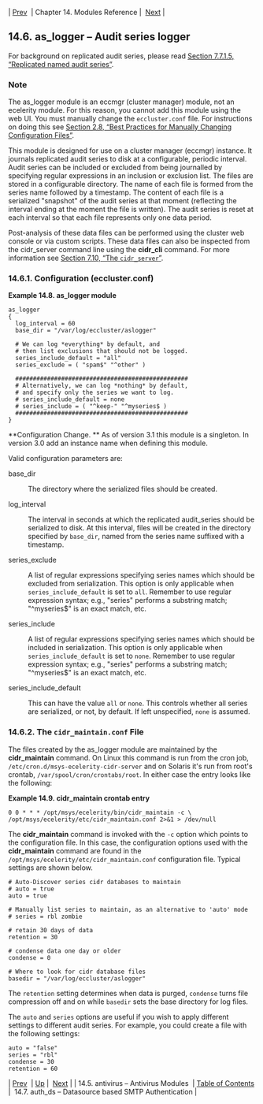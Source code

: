 | [Prev](modules.antivirus)  | Chapter 14. Modules Reference |  [Next](modules.auth_ds.php) |

## 14.6. as_logger – Audit series logger

<a class="indexterm" name="idp17799600"></a>

For background on replicated audit series, please read [Section 7.7.1.5, “Replicated named audit series”](cluster.config.replication#cluster.replicated_audit_series "7.7.1.5. Replicated named audit series").

### Note

The as_logger module is an eccmgr (cluster manager) module, not an ecelerity module. For this reason, you cannot add this module using the web UI. You must manually change the `eccluster.conf` file. For instructions on doing this see [Section 2.8, “Best Practices for Manually Changing Configuration Files”](conf.manual.changes "2.8. Best Practices for Manually Changing Configuration Files").

This module is designed for use on a cluster manager (eccmgr) instance. It journals replicated audit series to disk at a configurable, periodic interval. Audit series can be included or excluded from being journalled by specifying regular expressions in an inclusion or exclusion list. The files are stored in a configurable directory. The name of each file is formed from the series name followed by a timestamp. The content of each file is a serialized "snapshot" of the audit series at that moment (reflecting the interval ending at the moment the file is written). The audit series is reset at each interval so that each file represents only one data period.

Post-analysis of these data files can be performed using the cluster web console or via custom scripts. These data files can also be inspected from the cidr_server command line using the **cidr_cli** command. For more information see [Section 7.10, “The `cidr_server`”](cluster.cidr_server "7.10. The cidr_server").

### 14.6.1. Configuration (eccluster.conf)

<a name="example.as_logger_3"></a>

**Example 14.8. as_logger module**

```
as_logger
{
  log_interval = 60
  base_dir = "/var/log/eccluster/aslogger"

  # We can log *everything* by default, and
  # then list exclusions that should not be logged.
  series_include_default = "all"
  series_exclude = ( "spam$" "^other" )

  #################################################
  # Alternatively, we can log *nothing* by default,
  # and specify only the series we want to log.
  # series_include_default = none
  # series_include = ( "^keep-" "^myseries$ )
  #################################################
}
```

**Configuration Change. ** As of version 3.1 this module is a singleton. In version 3.0 add an instance name when defining this module.

Valid configuration parameters are:

<dl className="variablelist">

<dt>base_dir</dt>

<dd>

The directory where the serialized files should be created.

</dd>

<dt>log_interval</dt>

<dd>

The interval in seconds at which the replicated audit_series should be serialized to disk. At this interval, files will be created in the directory specified by `base_dir`, named from the series name suffixed with a timestamp.

</dd>

<dt>series_exclude</dt>

<dd>

A list of regular expressions specifying series names which should be excluded from serialization. This option is only applicable when `series_include_default` is set to `all`. Remember to use regular expression syntax; e.g., "series" performs a substring match; "^myseries$" is an exact match, etc.

</dd>

<dt>series_include</dt>

<dd>

A list of regular expressions specifying series names which should be included in serialization. This option is only applicable when `series_include_default` is set to `none`. Remember to use regular expression syntax; e.g., "series" performs a substring match; "^myseries$" is an exact match, etc.

</dd>

<dt>series_include_default</dt>

<dd>

This can have the value `all` or `none`. This controls whether all series are serialized, or not, by default. If left unspecified, `none` is assumed.

</dd>

</dl>

### 14.6.2. The `cidr_maintain.conf` File

The files created by the as_logger module are maintained by the **cidr_maintain** command. On Linux this command is run from the cron job, `/etc/cron.d/msys-ecelerity-cidr-server` and on Solaris it's run from root's crontab, `/var/spool/cron/crontabs/root`. In either case the entry looks like the following:

<a name="example.as_logger.cidr_maintain_3"></a>

**Example 14.9. cidr_maintain crontab entry**

```
0 0 * * * /opt/msys/ecelerity/bin/cidr_maintain -c \
/opt/msys/ecelerity/etc/cidr_maintain.conf 2>&1 > /dev/null
```

The **cidr_maintain** command is invoked with the `-c` option which points to the configuration file. In this case, the configuration options used with the **cidr_maintain** command are found in the `/opt/msys/ecelerity/etc/cidr_maintain.conf` configuration file. Typical settings are shown below.

```
# Auto-Discover series cidr databases to maintain
# auto = true
auto = true

# Manually list series to maintain, as an alternative to 'auto' mode
# series = rbl zombie

# retain 30 days of data
retention = 30

# condense data one day or older
condense = 0

# Where to look for cidr database files
basedir = "/var/log/eccluster/aslogger"
```

The `retention` setting determines when data is purged, `condense` turns file compression off and on while `basedir` sets the base directory for log files.

The `auto` and `series` options are useful if you wish to apply different settings to different audit series. For example, you could create a file with the following settings:

```
auto = "false"
series = "rbl"
condense = 30
retention = 60
```

| [Prev](modules.antivirus)  | [Up](modules.php) |  [Next](modules.auth_ds.php) |
| 14.5. antivirus – Antivirus Modules  | [Table of Contents](index) |  14.7. auth_ds – Datasource based SMTP Authentication |

